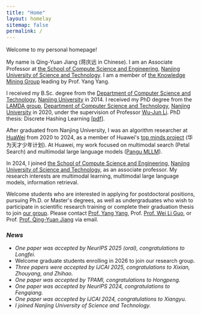 ```yaml
---
title: "Home"
layout: homelay
sitemap: false
permalink: /
---
```


<style>
code {padding: 6px 8px; font-size: 95%;}
</style>

Welcome to my personal homepage! 

My name is Qing-Yuan Jiang (蒋庆远 in Chinese). I am an Associate Professor at <a href="https://cs.njust.edu.cn/" target="_blank">the School of Compute Science and Engineering</a>, <a href="https://www.njust.edu.cn/" target="_blank">Nanjing University of Science and Technology</a>. I am a member of <a href="http://www.njustkmg.cn/" target="_blank">the Knowledge Mining Group</a> leading by Prof. Yang Yang.

I received my B.Sc. degree from the <a href="https://cs.nju.edu.cn/" _target="_blank">Department of Computer Science and Technology</a>, <a href="https://www.nju.edu.cn/" _target="_blank">Nanjing University</a> in 2014. I received my PhD degree from the <a href="https://www.lamda.nju.edu.cn/CH.MainPage.ashx" target="_blan">LAMDA group</a>, <a href="https://cs.nju.edu.cn/" target="_blank">Department of Computer Science and Technology</a>, <a href="https://www.nju.edu.cn/" target="_blank">Nanjing University</a> in 2020, under the supervision of Professor <a href="https://cs.nju.edu.cn/lwj" target="_blank">Wu-Jun Li</a>. PhD thesis: Discrete Hashing Learning [<a href="https://jiangqy.github.io/publications/assert/PHD_thesis.pdf" target="_blank">pdf</a>].

After graduated from Nanjing University, I was an algorithm researcher at <a href="https://www.huawei.com/cn/" _target="_blank">HuaWei</a> from 2020 to 2024, as a member of Huawei's <a href="https://career.huawei.com/reccampportal/portal5/topminds.html" _target="_blank">top minds project</a> (华为天才少年计划). At Huawei, my work focused on multimodal search (Petal Search) and multimodal large language models (<a href="https://www.huaweicloud.com/product/pangu.html" target="_blank">Pangu MLLM</a>).

In 2024, I joined <a href="https://cs.njust.edu.cn/" target="_blank">the School of Compute Science and Engineering</a>, <a href="https://www.njust.edu.cn/" target="_blank">Nanjing University of Science and Technology</a>, as an associate professor. My research interests are multimodal learning, multimodal large language models, information retrieval. 

Welcome students who are interested in applying for postdoctoral positions, pursuing Ph.D. or Master's degrees, as well as undergraduates who wish to participate in scientific research training or complete their graduation thesis to join <a href="http://www.njustkmg.cn/" target="_blank">our group</a>. Please contact <a href="mailto:yyang@njust.edu.cn">Prof. Yang Yang</a>, Prof. <a href="mailto:wlguo@njust.edu.cn">Prof. Wei Li Guo</a>, or Prof. <a href="mailto:jiangqy@njust.edu.cn">Prof. Qing-Yuan Jiang</a> via email.

### *News*
- *One paper was accepted by NeurIPS 2025 (oral), congratulations to Longfei.*
- Welcome graduate students enrolling in 2026 to join our research group.
- *Three papers were accepted by IJCAI 2025, congratulations to Xixian, Zhouyang, and Zhihao.*
- *One paper was accepted by TPAMI, congratulations to Hongpeng.*
- *One paper was accepted by NeurIPS 2024, congratulations to Fengqiang.*
- *One paper was accepted by IJCAI 2024, congratulations to Xiangyu.*
- *I joined Nanjing University of Science and Technology.*
